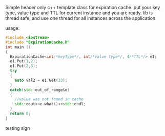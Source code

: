 Simple header only c++ template class for expiration cache. 
put your key type, value type and TTL for current instance and you are ready. 
lib is thread safe, and use one thread for all instances across the application


usage:

```c++
#include <iostream>
#include "ExpirationCache.h"
int main ()
{
  ExpirationCache<int/*keyType*/, int/*value type*/, 4/*TTL*/> e1;
  e1.Put(1,2);
  e1.Put(2,3);
  try
  {
    auto val2 = e1.Get(33);
  }
  catch(std::out_of_range&e)
  {
    //value was not found in cache
    std::cout<<e.what()<<std::endl;
  }
  return 0;
}
```
testing sign 
